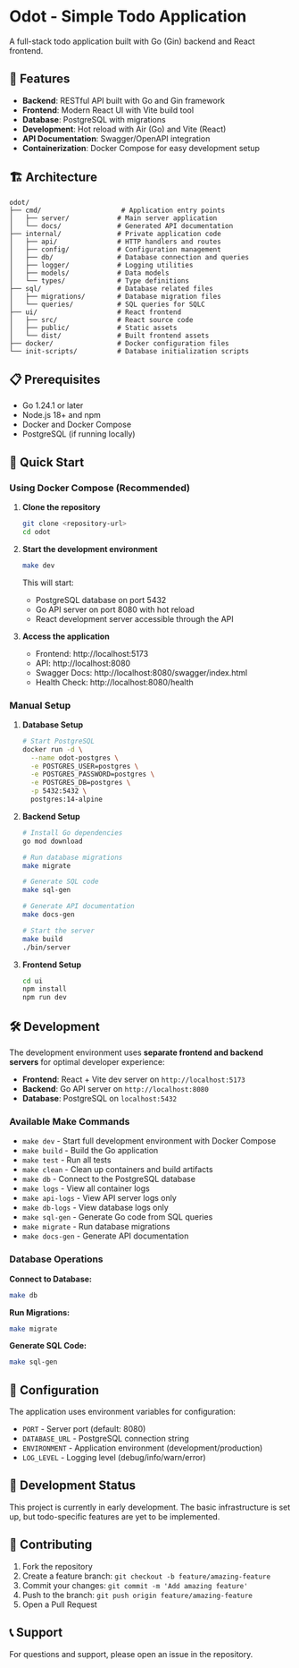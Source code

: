 # Odot - Simple Todo Application

A full-stack todo application built with Go (Gin) backend and React frontend.

## 🚀 Features

- **Backend**: RESTful API built with Go and Gin framework
- **Frontend**: Modern React UI with Vite build tool
- **Database**: PostgreSQL with migrations
- **Development**: Hot reload with Air (Go) and Vite (React)
- **API Documentation**: Swagger/OpenAPI integration
- **Containerization**: Docker Compose for easy development setup

## 🏗️ Architecture

```
odot/
├── cmd/                    # Application entry points
│   ├── server/            # Main server application
│   └── docs/              # Generated API documentation
├── internal/              # Private application code
│   ├── api/               # HTTP handlers and routes
│   ├── config/            # Configuration management
│   ├── db/                # Database connection and queries
│   ├── logger/            # Logging utilities
│   ├── models/            # Data models
│   └── types/             # Type definitions
├── sql/                   # Database related files
│   ├── migrations/        # Database migration files
│   └── queries/           # SQL queries for SQLC
├── ui/                    # React frontend
│   ├── src/               # React source code
│   ├── public/            # Static assets
│   └── dist/              # Built frontend assets
├── docker/                # Docker configuration files
└── init-scripts/          # Database initialization scripts
```

## 📋 Prerequisites

- Go 1.24.1 or later
- Node.js 18+ and npm
- Docker and Docker Compose
- PostgreSQL (if running locally)

## 🚀 Quick Start

### Using Docker Compose (Recommended)

1. **Clone the repository**
   ```bash
   git clone <repository-url>
   cd odot
   ```

2. **Start the development environment**
   ```bash
   make dev
   ```

   This will start:
   - PostgreSQL database on port 5432
   - Go API server on port 8080 with hot reload
   - React development server accessible through the API

3. **Access the application**
   - Frontend: http://localhost:5173
   - API: http://localhost:8080
   - Swagger Docs: http://localhost:8080/swagger/index.html
   - Health Check: http://localhost:8080/health

### Manual Setup

1. **Database Setup**
   ```bash
   # Start PostgreSQL
   docker run -d \
     --name odot-postgres \
     -e POSTGRES_USER=postgres \
     -e POSTGRES_PASSWORD=postgres \
     -e POSTGRES_DB=postgres \
     -p 5432:5432 \
     postgres:14-alpine
   ```

2. **Backend Setup**
   ```bash
   # Install Go dependencies
   go mod download

   # Run database migrations
   make migrate

   # Generate SQL code
   make sql-gen

   # Generate API documentation
   make docs-gen

   # Start the server
   make build
   ./bin/server
   ```

3. **Frontend Setup**
   ```bash
   cd ui
   npm install
   npm run dev
   ```

## 🛠️ Development

The development environment uses **separate frontend and backend servers** for optimal developer experience:

- **Frontend**: React + Vite dev server on `http://localhost:5173`
- **Backend**: Go API server on `http://localhost:8080`
- **Database**: PostgreSQL on `localhost:5432`

### Available Make Commands

- `make dev` - Start full development environment with Docker Compose
- `make build` - Build the Go application
- `make test` - Run all tests
- `make clean` - Clean up containers and build artifacts
- `make db` - Connect to the PostgreSQL database
- `make logs` - View all container logs
- `make api-logs` - View API server logs only
- `make db-logs` - View database logs only
- `make sql-gen` - Generate Go code from SQL queries
- `make migrate` - Run database migrations
- `make docs-gen` - Generate API documentation

### Database Operations

**Connect to Database:**
```bash
make db
```

**Run Migrations:**
```bash
make migrate
```

**Generate SQL Code:**
```bash
make sql-gen
```

## 🔧 Configuration

The application uses environment variables for configuration:

- `PORT` - Server port (default: 8080)
- `DATABASE_URL` - PostgreSQL connection string
- `ENVIRONMENT` - Application environment (development/production)
- `LOG_LEVEL` - Logging level (debug/info/warn/error)

## 🚧 Development Status

This project is currently in early development. The basic infrastructure is set up, but todo-specific features are yet to be implemented.

## 🤝 Contributing

1. Fork the repository
2. Create a feature branch: `git checkout -b feature/amazing-feature`
3. Commit your changes: `git commit -m 'Add amazing feature'`
4. Push to the branch: `git push origin feature/amazing-feature`
5. Open a Pull Request

## 📞 Support

For questions and support, please open an issue in the repository.
